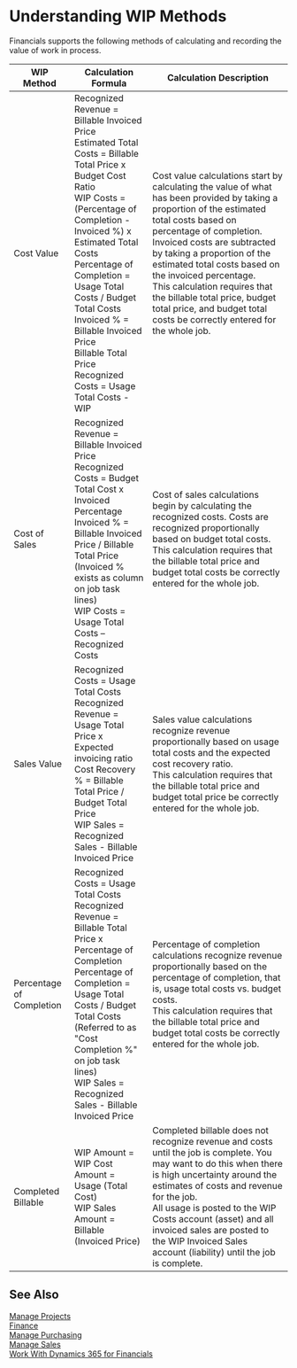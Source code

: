 <properties
                pageTitle="Understanding WIP Methods| Financials"
                description="Describes the different WIP methods that can be used to post and monitor financial information for jobs that are work in process."
                services="project-madeira"
                documentationCenter=""
                authors="SorenGP"
/>
<tags
    ms.service="project-madeira"
    ms.topic="article"
    ms.devlang="na"
    ms.tgt_pltfrm="na"
    ms.workload="na"
    ms.date="10/26/2016"
    ms.author="SorenGP" />

# Understanding WIP Methods

Financials supports the following methods of calculating and recording the value of work in process.
  
|WIP Method|Calculation Formula|Calculation Description|  
|----------|-------------------|-----------------------|  
|Cost Value|Recognized Revenue = Billable Invoiced Price <br /> Estimated Total Costs = Billable Total Price x Budget Cost Ratio <br /> WIP Costs = (Percentage of Completion - Invoiced %) x Estimated Total Costs <br /> Percentage of Completion = Usage Total Costs / Budget Total Costs <br /> Invoiced % = Billable Invoiced Price <br /> Billable Total Price Recognized Costs = Usage Total Costs - WIP|Cost value calculations start by calculating the value of what has been provided by taking a proportion of the estimated total costs based on percentage of completion. Invoiced costs are subtracted by taking a proportion of the estimated total costs based on the invoiced percentage. <br /> This calculation requires that the billable total price, budget total price, and budget total costs be correctly entered for the whole job.|  
|Cost of Sales|Recognized Revenue = Billable Invoiced Price<br /> Recognized Costs = Budget Total Cost x Invoiced Percentage<br /> Invoiced % = Billable Invoiced Price / Billable Total Price <br /> (Invoiced % exists as column on job task lines) <br /> WIP Costs = Usage Total Costs – Recognized Costs|Cost of sales calculations begin by calculating the recognized costs. Costs are recognized proportionally based on budget total costs. <br /> This calculation requires that the billable total price and budget total costs be correctly entered for the whole job.|  
|Sales Value|Recognized Costs = Usage Total Costs <br /> Recognized Revenue = Usage Total Price x Expected invoicing ratio <br /> Cost Recovery % = Billable Total Price / Budget Total Price <br /> WIP Sales = Recognized Sales - Billable Invoiced Price|Sales value calculations recognize revenue proportionally based on usage total costs and the expected cost recovery ratio. <br /> This calculation requires that the billable total price and budget total price be correctly entered for the whole job.|  
|Percentage of Completion|Recognized Costs = Usage Total Costs <br /> Recognized Revenue = Billable Total Price x Percentage of Completion <br /> Percentage of Completion = Usage Total Costs / Budget Total Costs <br /> (Referred to as "Cost Completion %" on job task lines) <br /> WIP Sales = Recognized Sales - Billable Invoiced Price|Percentage of completion calculations recognize revenue proportionally based on the percentage of completion, that is, usage total costs vs. budget costs. <br /> This calculation requires that the billable total price and budget total costs be correctly entered for the whole job.|  
|Completed Billable|WIP Amount = WIP Cost Amount = Usage (Total Cost) <br /> WIP Sales Amount = Billable (Invoiced Price)|Completed billable does not recognize revenue and costs until the job is complete. You may want to do this when there is high uncertainty around the estimates of costs and revenue for the job. <br /> All usage is posted to the WIP Costs account (asset) and all invoiced sales are posted to the WIP Invoiced Sales account (liability\) until the job is complete.|

## See Also
[Manage Projects](projects-manage-projects.md)  
[Finance](finance.md)  
[Manage Purchasing](purchasing-manage-purchasing.md)         
[Manage Sales](sales-manage-sales.md)      
[Work With Dynamics 365 for Financials](ui-work-product.md)  
